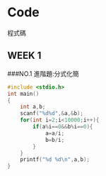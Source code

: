 # Code
程式碼

## WEEK 1
###NO.1  進階題:分式化簡
```c
#include <stdio.h>
int main()
{
	int a,b;
	scanf("%d%d",&a,&b);
	for(int i=2;i<10000;i++){
		if(a%i==0&&b%i==0){
			a=a/i;
			b=b/i;
		}
	}
	printf("%d %d\n",a,b);
}


